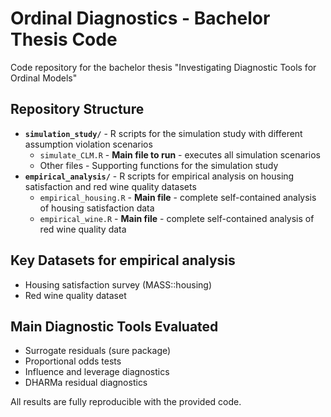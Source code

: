 # Ordinal Diagnostics - Bachelor Thesis Code

Code repository for the bachelor thesis "Investigating Diagnostic Tools for Ordinal Models"

## Repository Structure

- **`simulation_study/`** - R scripts for the simulation study with different assumption violation scenarios
  - `simulate_CLM.R` - **Main file to run** - executes all simulation scenarios
  - Other files - Supporting functions for the simulation study
- **`empirical_analysis/`** - R scripts for empirical analysis on housing satisfaction and red wine quality datasets
  - `empirical_housing.R` - **Main file** - complete self-contained analysis of housing satisfaction data
  - `empirical_wine.R` - **Main file** - complete self-contained analysis of red wine quality data


## Key Datasets for empirical analysis

- Housing satisfaction survey (MASS::housing)
- Red wine quality dataset

## Main Diagnostic Tools Evaluated

- Surrogate residuals (sure package)
- Proportional odds tests
- Influence and leverage diagnostics
- DHARMa residual diagnostics

All results are fully reproducible with the provided code.
